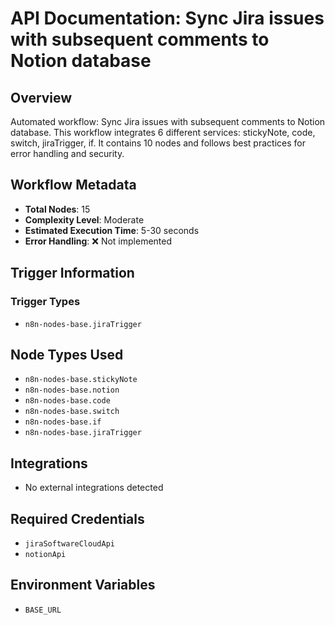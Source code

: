 # API Documentation: Sync Jira issues with subsequent comments to Notion database

## Overview
Automated workflow: Sync Jira issues with subsequent comments to Notion database. This workflow integrates 6 different services: stickyNote, code, switch, jiraTrigger, if. It contains 10 nodes and follows best practices for error handling and security.

## Workflow Metadata
- **Total Nodes**: 15
- **Complexity Level**: Moderate
- **Estimated Execution Time**: 5-30 seconds
- **Error Handling**: ❌ Not implemented

## Trigger Information
### Trigger Types
- `n8n-nodes-base.jiraTrigger`

## Node Types Used
- `n8n-nodes-base.stickyNote`
- `n8n-nodes-base.notion`
- `n8n-nodes-base.code`
- `n8n-nodes-base.switch`
- `n8n-nodes-base.if`
- `n8n-nodes-base.jiraTrigger`

## Integrations
- No external integrations detected

## Required Credentials
- `jiraSoftwareCloudApi`
- `notionApi`

## Environment Variables
- `BASE_URL`
